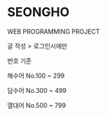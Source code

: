 # SEONGHO
WEB PROGRAMMING PROJECT

글 작성 > 로그인시에만

번호 기준

해수어 No.100 ~ 299

담수어 No.300 ~ 499

열대어 No.500 ~ 799